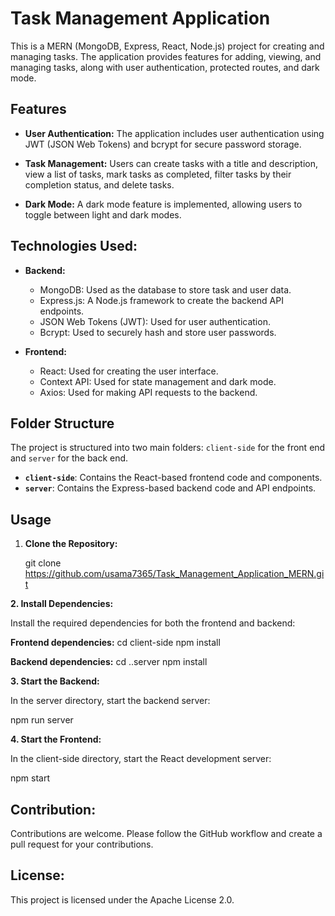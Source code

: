 # Task Management Application

This is a MERN (MongoDB, Express, React, Node.js) project for creating and managing tasks. The application provides features for adding, viewing, and managing tasks, along with user authentication, protected routes, and dark mode.

## Features

- **User Authentication:** The application includes user authentication using JWT (JSON Web Tokens) and bcrypt for secure password storage.

- **Task Management:** Users can create tasks with a title and description, view a list of tasks, mark tasks as completed, filter tasks by their completion status, and delete tasks.

- **Dark Mode:** A dark mode feature is implemented, allowing users to toggle between light and dark modes.

## Technologies Used:

- **Backend:**
  - MongoDB: Used as the database to store task and user data.
  - Express.js: A Node.js framework to create the backend API endpoints.
  - JSON Web Tokens (JWT): Used for user authentication.
  - Bcrypt: Used to securely hash and store user passwords.

- **Frontend:**
  - React: Used for creating the user interface.
  - Context API: Used for state management and dark mode.
  - Axios: Used for making API requests to the backend.

## Folder Structure

The project is structured into two main folders: `client-side` for the front end and `server` for the back end.

- **`client-side`**: Contains the React-based frontend code and components.
- **`server`**: Contains the Express-based backend code and API endpoints.

## Usage

1. **Clone the Repository:**

   git clone https://github.com/usama7365/Task_Management_Application_MERN.git
   
**2. Install Dependencies:**

Install the required dependencies for both the frontend and backend:

**Frontend dependencies:**
cd client-side
npm install

**Backend dependencies:**
cd ..server
npm install

**3. Start the Backend:**

In the server directory, start the backend server:

npm run server

**4. Start the Frontend:**

In the client-side directory, start the React development server:

npm start


## Contribution:

Contributions are welcome. Please follow the GitHub workflow and create a pull request for your contributions.


## License:

This project is licensed under the Apache License 2.0.

